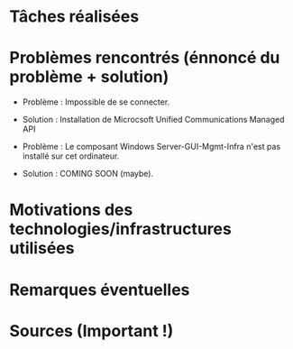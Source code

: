 # Tâches réalisées

# Problèmes rencontrés (énnoncé du problème + solution)

* Problème : Impossible de se connecter.
* Solution : Installation de Microcsoft Unified Communications Managed API

* Problème : Le composant Windows Server-GUI-Mgmt-Infra n'est pas installé sur cet ordinateur.
* Solution : COMING SOON (maybe).

# Motivations des technologies/infrastructures utilisées

# Remarques éventuelles

# Sources (Important !)
